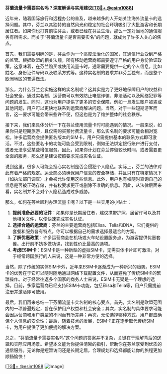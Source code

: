 **芬蘭流量卡需要实名吗？深度解读与实用建议[[TG💪+ @esim1088](https://t.me/s/esim1088)]**

近年来，随着国际旅行和远程办公的普及，越来越多的人开始关注海外流量卡的选择问题。其中，芬兰以其独特的自然风光和稳定的社会环境吸引了大批游客和长期居住者。如果你也打算前往芬兰，或者已经在芬兰生活，那么一定对当地的通信服务有所需求。而关于“芬蘭流量卡是否需要实名”的问题，就成为了许多人关心的焦点。

首先，我们需要明确的是，芬兰作为一个高度法治化的国家，其通信行业受到严格的监管。根据欧盟的相关法规，所有移动运营商都需要遵守严格的用户身份验证政策。这意味着，在芬兰购买或使用流量卡时，通常需要提供一定的个人信息，比如姓名、身份证件号码以及联系方式等。这种实名制的要求并非芬兰独有，而是整个欧洲地区的普遍做法。

那么，为什么芬兰会实施这样的实名制呢？这其实是为了更好地保障用户的权益和社会安全。通过实名制，运营商可以有效防止电信诈骗、非法活动以及网络犯罪等问题的发生。同时，这也为用户提供了更多的安全保障，例如一旦发生账户被盗或其他问题，用户可以更快地联系到运营商解决问题。当然，对于一些短期游客而言，这一要求可能会带来些许不便，但这也是为了维护整体的社会秩序。

接下来，我们来具体分析一下在芬兰使用流量卡时可能遇到的情况。一般来说，如果你只是短期旅游，且仅需购买预付费流量卡，那么实名制的要求可能会相对宽松。许多运营商会提供匿名版本的SIM卡，用户只需提供基本的联系方式即可激活。不过，这些匿名卡的功能可能会受到限制，例如无法绑定银行账户进行支付，或者无法享受某些增值服务。因此，如果你计划在芬兰停留较长时间，或者需要更全面的服务，那么还是建议按照要求完成实名认证。

说到这里，很多人可能会担心实名制是否会侵犯个人隐私。实际上，芬兰的法律对此有着严格的规定。运营商必须确保用户信息的安全存储，并且只有在特定情况下（如执法部门调查）才会被允许使用这些信息。此外，用户也有权随时查询自己的信息是否被正确存储，并有权要求更正或删除不准确的信息。因此，从法律层面来看，实名制并不会对个人隐私造成过多威胁。

那么，如何在芬兰顺利办理流量卡呢？以下是一些实用的小贴士：

1. **提前准备必要的证件**：如果你是长期居住者，建议携带护照、居留许可以及其他相关文件，以便快速完成实名认证。
2. **选择合适的运营商**：芬兰的主要运营商包括Elisa、Telia和DNA，它们提供的套餐和服务各有特点。你可以根据自己的需求选择最适合的方案。
3. **了解优惠政策**：许多运营商会在机场或火车站设置服务点，为游客提供优惠套餐。出行前不妨多做功课，找到性价比最高的选项。
4. **考虑ESIM卡**：ESIM卡是一种新型的虚拟SIM卡，无需实体卡片即可激活。对于经常跨国旅行的人来说，这是一种非常方便的选择。

当然，除了传统的实体SIM卡外，近年来ESIM卡逐渐成为一种新兴的趋势。ESIM卡的优势在于它可以随时随地通过网络下载配置文件，从而避免了传统SIM卡的繁琐操作。对于经常往返多个国家的商务人士来说，ESIM卡无疑是一个理想的选择。目前，多家运营商已经支持ESIM卡功能，包括Elisa和Telia等，用户只需提前注册并激活即可使用。

最后，我们再来总结一下芬蘭流量卡实名制的核心要点。首先，实名制是欧盟范围内的一项普遍规定，旨在保护用户权益和社会安全；其次，实名制的具体要求可能会因运营商和用户类型的不同而有所差异；再次，无论选择哪种方式，用户都应确保个人信息的安全性；最后，随着技术的发展，ESIM卡正在逐步取代传统SIM卡，为用户提供了更加便捷的解决方案。

总之，“芬蘭流量卡需要实名吗”这个问题的答案并不复杂，关键在于理解背后的逻辑和实际应用场景。希望本文能为你提供清晰的指引，帮助你在芬兰享受到优质的通信服务。无论你是短暂访问还是长期定居，合理规划和选择都能让你的旅程更加顺畅愉快！

[[TG💪+ @esim1088](https://t.me/s/esim1088) ![Image](https://i.postimg.cc/4NQfJmqS/Snipaste-2025-05-13-00-14-12.png)]